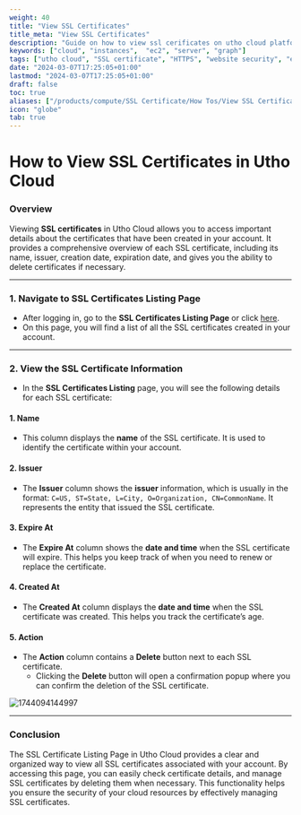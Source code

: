 ```yaml
---
weight: 40
title: "View SSL Certificates"
title_meta: "View SSL Certificates"
description: "Guide on how to view ssl cerificates on utho cloud platform"
keywords: ["cloud", "instances",  "ec2", "server", "graph"]
tags: ["utho cloud", "SSL certificate", "HTTPS", "website security", "encryption"]
date: "2024-03-07T17:25:05+01:00"
lastmod: "2024-03-07T17:25:05+01:00"
draft: false
toc: true
aliases: ["/products/compute/SSL Certificate/How Tos/View SSL Certificates"]
icon: "globe"
tab: true
---
```


# **How to View SSL Certificates in Utho Cloud**

### **Overview**

Viewing **SSL certificates** in Utho Cloud allows you to access important details about the certificates that have been created in your account. It provides a comprehensive overview of each SSL certificate, including its name, issuer, creation date, expiration date, and gives you the ability to delete certificates if necessary.

---


### **1. Navigate to SSL Certificates Listing Page**

* After logging in, go to the **SSL Certificates Listing Page** or click [here](https://console.utho.com/ssl "SSL Listing Page").
* On this page, you will find a list of all the SSL certificates created in your account.

---

### **2. View the SSL Certificate Information**

* In the **SSL Certificates Listing** page, you will see the following details for each SSL certificate:

#### 1. **Name**

* This column displays the **name** of the SSL certificate. It is used to identify the certificate within your account.

#### 2. **Issuer**

* The **Issuer** column shows the **issuer** information, which is usually in the format: `C=US, ST=State, L=City, O=Organization, CN=CommonName`. It represents the entity that issued the SSL certificate.

#### 3. **Expire At**

* The **Expire At** column shows the **date and time** when the SSL certificate will expire. This helps you keep track of when you need to renew or replace the certificate.

#### 4. **Created At**

* The **Created At** column displays the **date and time** when the SSL certificate was created. This helps you track the certificate’s age.

#### 5. **Action**

* The **Action** column contains a **Delete** button next to each SSL certificate.
  * Clicking the **Delete** button will open a confirmation popup where you can confirm the deletion of the SSL certificate.

![1744094144997](image/index/1744094144997.png)

---

### **Conclusion**

The SSL Certificate Listing Page in Utho Cloud provides a clear and organized way to view all SSL certificates associated with your account. By accessing this page, you can easily check certificate details, and manage SSL certificates by deleting them when necessary. This functionality helps you ensure the security of your cloud resources by effectively managing SSL certificates.
